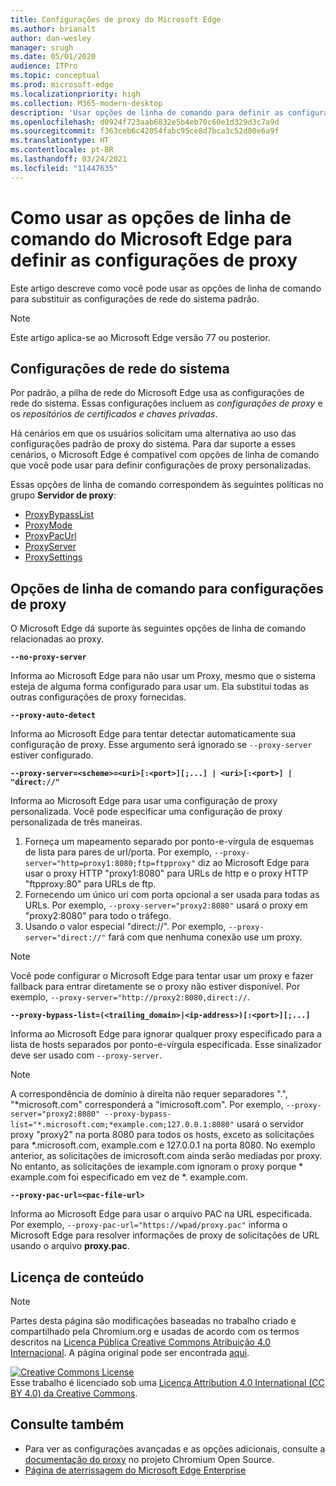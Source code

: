 ```yaml
---
title: Configurações de proxy do Microsoft Edge
ms.author: brianalt
author: dan-wesley
manager: srugh
ms.date: 05/01/2020
audience: ITPro
ms.topic: conceptual
ms.prod: microsoft-edge
ms.localizationpriority: high
ms.collection: M365-modern-desktop
description: 'Usar opções de linha de comando para definir as configurações de proxy '
ms.openlocfilehash: d0924f723aab6832e5b4eb70c60e1d329d3c7a9d
ms.sourcegitcommit: f363ceb6c42054fabc95ce8d7bca3c52d80e6a9f
ms.translationtype: HT
ms.contentlocale: pt-BR
ms.lasthandoff: 03/24/2021
ms.locfileid: "11447635"
---
```

# <a name="how-to-use-microsoft-edge-command-line-options-to-configure-proxy-settings"></a>Como usar as opções de linha de comando do Microsoft Edge para definir as configurações de proxy

Este artigo descreve como você pode usar as opções de linha de comando para substituir as configurações de rede do sistema padrão.

>[!NOTE]
>Este artigo aplica-se ao Microsoft Edge versão 77 ou posterior.

## <a name="system-network-settings"></a>Configurações de rede do sistema

Por padrão, a pilha de rede do Microsoft Edge usa as configurações de rede do sistema. Essas configurações incluem as *configurações de proxy* e os *repositórios de certificados e chaves privadas*.

Há cenários em que os usuários solicitam uma alternativa ao uso das configurações padrão de proxy do sistema. Para dar suporte a esses cenários, o Microsoft Edge é compatível com opções de linha de comando que você pode usar para definir configurações de proxy personalizadas.

Essas opções de linha de comando correspondem às seguintes políticas no grupo **Servidor de proxy**:

- [ProxyBypassList](./microsoft-edge-policies.md#proxybypasslist)
- [ProxyMode](./microsoft-edge-policies.md#proxymode)
- [ProxyPacUrl](./microsoft-edge-policies.md#proxypacurl)
- [ProxyServer](./microsoft-edge-policies.md#proxyserver)
- [ProxySettings](./microsoft-edge-policies.md#proxysettings)

## <a name="command-line-options-for-proxy-settings"></a>Opções de linha de comando para configurações de proxy

O Microsoft Edge dá suporte às seguintes opções de linha de comando relacionadas ao proxy.

 **`--no-proxy-server`**
 
Informa ao Microsoft Edge para não usar um Proxy, mesmo que o sistema esteja de alguma forma configurado para usar um. Ela substitui todas as outras configurações de proxy fornecidas.

**`--proxy-auto-detect`**

Informa ao Microsoft Edge para tentar detectar automaticamente sua configuração de proxy. Esse argumento será ignorado se `--proxy-server` estiver configurado.

**`--proxy-server=<scheme>=<uri>[:<port>][;...] | <uri>[:<port>] | "direct://"`**

Informa ao Microsoft Edge para usar uma configuração de proxy personalizada. Você pode especificar uma configuração de proxy personalizada de três maneiras.

1. Forneça um mapeamento separado por ponto-e-vírgula de esquemas de lista para pares de url/porta. Por exemplo, `--proxy-server="http=proxy1:8080;ftp=ftpproxy"` diz ao Microsoft Edge para usar o proxy HTTP "proxy1:8080" para URLs de http e o proxy HTTP "ftpproxy:80" para URLs de ftp.
2. Fornecendo um único uri com porta opcional a ser usada para todas as URLs. Por exemplo, `--proxy-server="proxy2:8080"` usará o proxy em "proxy2:8080" para todo o tráfego.
3. Usando o valor especial "direct://". Por exemplo, `--proxy-server="direct://"` fará com que nenhuma conexão use um proxy. 

>[!NOTE]
>Você pode configurar o Microsoft Edge para tentar usar um proxy e fazer fallback para entrar diretamente se o proxy não estiver disponível. Por exemplo, `--proxy-server="http://proxy2:8080,direct://`.

**`--proxy-bypass-list=(<trailing_domain>|<ip-address>)[:<port>][;...]`**

Informa ao Microsoft Edge para ignorar qualquer proxy especificado para a lista de hosts separados por ponto-e-vírgula especificada. Esse sinalizador deve ser usado com `--proxy-server`.

>[!NOTE]
>A correspondência de domínio à direita não requer separadores ".", "\*microsoft.com" corresponderá a "imicrosoft.com". Por exemplo, `--proxy-server="proxy2:8080" --proxy-bypass-list="*.microsoft.com;*example.com;127.0.0.1:8080"` usará o servidor proxy "proxy2" na porta 8080 para todos os hosts, exceto as solicitações para \*.microsoft.com, example.com e 127.0.0.1 na porta 8080. No exemplo anterior, as solicitações de imicrosoft.com ainda serão mediadas por proxy. No entanto, as solicitações de iexample.com ignoram o proxy porque \* example.com foi especificado em vez de \*. example.com.

**`--proxy-pac-url=<pac-file-url>`**

Informa ao Microsoft Edge para usar o arquivo PAC na URL especificada. Por exemplo, `--proxy-pac-url="https://wpad/proxy.pac"` informa o Microsoft Edge para resolver informações de proxy de solicitações de URL usando o arquivo **proxy.pac**.

## <a name="content-license"></a>Licença de conteúdo

> [!NOTE]
> Partes desta página são modificações baseadas no trabalho criado e compartilhado pela Chromium.org e usadas de acordo com os termos descritos na [Licença Pública Creative Commons Atribuição 4.0 Internacional](http://creativecommons.org/licenses/by/4.0/). A página original pode ser encontrada [aqui](https://www.chromium.org/developers/design-documents/network-settings#TOC-Command-line-options-for-proxy-sett).
  
<a rel="license" href="http://creativecommons.org/licenses/by/4.0/"><img alt="Creative Commons License" style="border-width:0" src="https://i.creativecommons.org/l/by/4.0/88x31.png" /></a><br />Esse trabalho é licenciado sob uma <a rel="license" href="http://creativecommons.org/licenses/by/4.0/">Licença Attribution 4.0 International (CC BY 4.0) da Creative Commons</a>.

## <a name="see-also"></a>Consulte também

- Para ver as configurações avançadas e as opções adicionais, consulte a [documentação do proxy](https://chromium.googlesource.com/chromium/src/+/HEAD/net/docs/proxy.md) no projeto Chromium Open Source.
- [Página de aterrissagem do Microsoft Edge Enterprise](https://aka.ms/EdgeEnterprise)